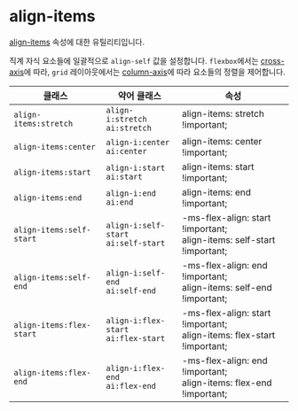 # align-items

[align-items](https://developer.mozilla.org/en-US/docs/Web/CSS/align-items) 속성에 대한 유틸리티입니다.

직계 자식 요소들에 일괄적으로 <code>align-self</code> 값을 설정합니다. <code>flexbox</code>에서는 [cross-axis](https://developer.mozilla.org/en-US/docs/Glossary/Cross_Axis)에 따라, <code>grid</code> 레이아웃에서는 [column-axis](https://developer.mozilla.org/en-US/docs/Glossary/Grid_Axis)에 따라 요소들의 정렬을 제어합니다.

<table>
  <thead>
    <tr>
      <th scope="col">클래스</th>
      <th scope="col">약어 클래스</th>
      <th scope="col">속성</th>
    </tr>
  </thead>
<tbody>
  <!-- align-items:stretch -->
  <tr>
    <td><code>align-items:stretch</code></td>
    <td>
      <code>align-i:stretch</code><br>
      <code>ai:stretch</code>
    </td>
    <td>
      <span class="code">align-items: stretch !important;</span>
    </td>
  </tr>

  <!-- align-items:center -->
  <tr>
    <td><code>align-items:center</code></td>
    <td>
      <code>align-i:center</code><br>
      <code>ai:center</code>
    </td>
    <td>
      <span class="code">align-items: center !important;</span>
    </td>
  </tr>

  <!-- align-items:start -->
  <tr>
    <td><code>align-items:start</code></td>
    <td>
      <code>align-i:start</code><br>
      <code>ai:start</code>
    </td>
    <td>
      <span class="code">align-items: start !important;</span>
    </td>
  </tr>

  <!-- align-items:end -->
  <tr>
    <td><code>align-items:end</code></td>
    <td>
      <code>align-i:end</code><br>
      <code>ai:end</code>
    </td>
    <td>
      <span class="code">align-items: end !important;</span>
    </td>
  </tr>

  <!-- align-items:self-start -->
  <tr>
    <td><code>align-items:self-start</code></td>
    <td>
      <code>align-i:self-start</code><br>
      <code>ai:self-start</code>
    </td>
    <td>
      <span class="code">-ms-flex-align: start !important;</span><br>
      <span class="code">align-items: self-start !important;</span>
    </td>
  </tr>

  <!-- align-items:self-end -->
  <tr>
    <td><code>align-items:self-end</code></td>
    <td>
      <code>align-i:self-end</code><br>
      <code>ai:self-end</code>
    </td>
    <td>
      <span class="code">-ms-flex-align: end !important;</span><br>
      <span class="code">align-items: self-end !important;</span>
    </td>
  </tr>

  <!-- align-items:flex-start -->
  <tr>
    <td><code>align-items:flex-start</code></td>
    <td>
      <code>align-i:flex-start</code><br>
      <code>ai:flex-start</code>
    </td>
    <td>
      <span class="code">-ms-flex-align: start !important;</span><br>
      <span class="code">align-items: flex-start !important;</span>
    </td>
  </tr>

  <!-- align-items:flex-end -->
  <tr>
    <td><code>align-items:flex-end</code></td>
    <td>
      <code>align-i:flex-end</code><br>
      <code>ai:flex-end</code>
    </td>
    <td>
      <span class="code">-ms-flex-align: end !important;</span><br>
      <span class="code">align-items: flex-end !important;</span>
    </td>
  </tr>
</tbody>

</table>
